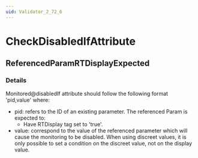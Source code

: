 ```yaml
---
uid: Validator_2_72_6
---
```


# CheckDisabledIfAttribute

## ReferencedParamRTDisplayExpected

<!-- Description, Properties, ... sections are auto-generated. -->
<!-- REPLACE ME AUTO-GENERATION -->

### Details

Monitored@disabledIf attribute should follow the following format 'pid,value' where:
- pid: refers to the ID of an existing parameter.
  The referenced Param is expected to:
    - Have RTDisplay tag set to 'true'.
- value: correspond to the value of the referenced parameter which will cause the monitoring to be disabled.
  When using discreet values, it is only possible to set a condition on the discreet value, not on the display value.

<!-- Uncomment to add example code -->
<!--### Example code-->

